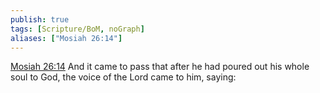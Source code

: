 ```yaml
---
publish: true
tags: [Scripture/BoM, noGraph]
aliases: ["Mosiah 26:14"]
---
```

[Mosiah 26:14](https://churchofjesuschrist.org/study/scriptures/bofm/mosiah/26?lang=eng&id=p14#p14) And it came to pass that after he had poured out his whole soul to God, the voice of the Lord came to him, saying:
